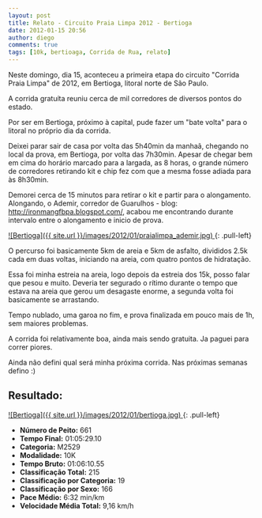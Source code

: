 ```yaml
---
layout: post
title: Relato - Circuito Praia Limpa 2012 - Bertioga
date: 2012-01-15 20:56
author: diego
comments: true
tags: [10k, bertioaga, Corrida de Rua, relato]
---
```

Neste domingo, dia 15, aconteceu a primeira etapa do circuito "Corrida Praia Limpa" de 2012, em Bertioga, litoral norte de São Paulo.

A corrida gratuíta reuniu cerca de mil corredores de diversos pontos do estado.

Por ser em Bertioga, próximo à capital, pude fazer um "bate volta" para o litoral no próprio dia da corrida.

Deixei parar sair de casa por volta das 5h40min da manhaã, chegando no local da prova, em Bertioga, por volta das 7h30min. Apesar de chegar bem em cima do horário marcado para a largada, as 8 horas, o grande número de corredores retirando kit e chip fez com que a mesma fosse adiada para às 8h30min.

Demorei cerca de 15 minutos para retirar o kit e partir para o alongamento. Alongando, o Ademir, corredor de Guarulhos - blog: <a href="http://ironmangfbpa.blogspot.com/" target="_blank">http://ironmangfbpa.blogspot.com/</a>, acabou me encontrando durante intervalo entre o alongamento e inicio de prova.

<a href="/images/2012/01/praialimpa_ademir.jpg">
![Bertioga]({{ site.url }}/images/2012/01/praialimpa_ademir.jpg)
</a>
{: .pull-left}

O percurso foi basicamente 5km de areia e 5km de asfalto, divididos 2.5k cada em duas voltas, iniciando na areia, com quatro pontos de hidratação.

Essa foi minha estreia na areia, logo depois da estreia dos 15k, posso falar que pesou e muito. Deveria ter segurado o rítimo durante o tempo que estava na areia que gerou um desagaste enorme, a segunda volta foi basicamente se arrastando.

Tempo nublado, uma garoa no fim, e prova finalizada em pouco mais de 1h, sem maiores problemas.

A corrida foi relativamente boa, ainda mais sendo gratuita. Ja paguei para correr piores.

Ainda não defini qual será minha próxima corrida. Nas próximas semanas defino :)

## Resultado:

<a href="/images/2012/01/bertioga_big.jpg">
![Bertioga]({{ site.url }}/images/2012/01/bertioga.jpg)
</a>
{: .pull-left}

* **Número de Peito:** 661
* **Tempo Final:** 01:05:29.10
* **Categoria:** M2529
* **Modalidade:** 10K
* **Tempo Bruto:** 01:06:10.55
* **Classificação Total:** 215
* **Classificação por Categoria:** 19
* **Classificação por Sexo:** 166
* **Pace Médio:** 6:32 min/km
* **Velocidade Média Total:** 9,16 km/h




